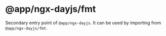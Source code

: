 # @app/ngx-dayjs/fmt

Secondary entry point of `@app/ngx-dayjs`. It can be used by importing from `@app/ngx-dayjs/fmt`.
